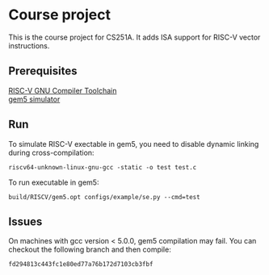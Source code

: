 # Course project
This is the course project for CS251A. It adds ISA support for RISC-V vector instructions.
 ## Prerequisites
[RISC-V GNU Compiler Toolchain](https://github.com/riscv/riscv-gnu-toolchain)  
[gem5 simulator](http://www.gem5.org/Main_Page)
 ## Run
To simulate RISC-V exectable in gem5, you need to disable dynamic linking during cross-compilation:
```
riscv64-unknown-linux-gnu-gcc -static -o test test.c
```
To run executable in gem5:
```
build/RISCV/gem5.opt configs/example/se.py --cmd=test
```
 ## Issues
On machines with gcc version < 5.0.0, gem5 compilation may fail. You can checkout the following branch and then compile:
```
fd294813c443fc1e80ed77a76b172d7103cb3fbf
```
